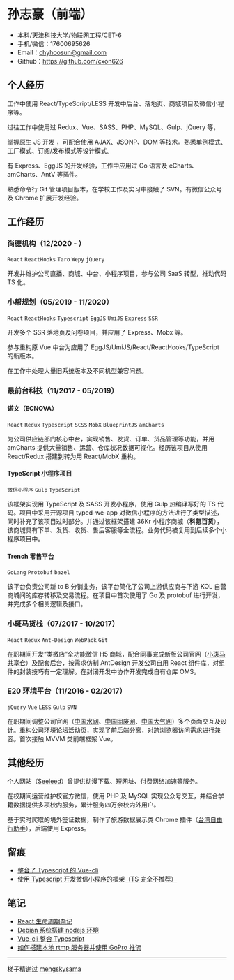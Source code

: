 # 孙志豪（前端）
- 本科/天津科技大学/物联网工程/CET-6
- 手机/微信：17600695626
- Email：chyhoosun@gmail.com
- Github：https://github.com/cxon626

## 个人经历
工作中使用 React/TypeScript/LESS 开发中后台、落地页、商城项目及微信小程序等。

过往工作中使用过 Redux、Vue、SASS、PHP、MySQL、Gulp、jQuery 等，

掌握原生 JS 开发 ，可配合使用 AJAX、JSONP、DOM 等技术。熟悉单例模式、工厂模式、订阅/发布模式等设计模式。

有 Express、EggJS 的开发经验，工作中应用过 Go 语言及 eCharts、amCharts、AntV 等插件。

熟悉命令行 Git 管理项目版本，在学校工作及实习中接触了 SVN。有微信公众号及 Chrome 扩展开发经验。

## 工作经历
### 尚德机构（12/2020 - ）
`React` `ReactHooks` `Taro` `Wepy` `jQuery`

开发并维护公司直播、商城、中台、小程序项目，参与公司 SaaS 转型，推动代码 TS 化。

### 小帮规划（05/2019 - 11/2020）
`React` `ReactHooks` `Typescript` `EggJS` `UmiJS` `Express` `SSR`

开发多个 SSR 落地页及问卷项目，并应用了 Express、Mobx 等。

参与重构原 Vue 中台为应用了 EggJS/UmiJS/React/ReactHooks/TypeScript 的新版本。

在工作中处理大量旧系统版本及不同机型兼容问题。

### 最前台科技（11/2017 - 05/2019）
#### 诺文（ECNOVA）
`React` `Redux` `Typescript` `SCSS` `MobX` `BlueprintJS` `amCharts`

为公司供应链部门核心中台，实现销售、发货、订单、货品管理等功能，并用 amCharts 提供大量销售、运营、仓库状况数据可视化。经历该项目从使用 React/Redux 搭建到转为用 React/MobX 重构。
#### TypeScript 小程序项目
`微信小程序` `Gulp` `TypeScript`

该框架实现用 TypeScript 及 SASS 开发小程序，使用 Gulp 热编译写好的 TS 代码。项目中采用开源项目 typed-we-app 对微信小程序的方法进行了类型描述，同时补充了该项目过时部分。并通过该框架搭建 36Kr 小程序商城（**科氪百货**），该商城具有下单、发货、收货、售后客服等全流程。业务代码被复用到后续多个小程序项目中。
#### Trench 零售平台
`GoLang` `Protobuf` `bazel`

该平台负责公司新 to B 分销业务，该平台简化了公司上游供应商与下游 KOL 自营商城间的库存转移及交易流程。在项目中首次使用了 Go 及 protobuf 进行开发，并完成多个相关逻辑及接口。

### 小斑马货栈（07/2017 - 10/2017）
`React` `Redux` `Ant-Design` `WebPack` `Git`

在职期间开发“类微店”全功能微信 H5 商城，配合同事完成新版公司官网（[小斑马共享仓](https://oms.xbmhz.com/)）及配套后台，按需求仿制 AntDesign 开发公司自用 React 组件库，对组件的封装技巧有一定理解。在封闭开发中协作开发完成自有仓库 OMS。

### E20 环境平台（11/2016 - 02/2017）
`jQuery` `Vue` `LESS` `Gulp` `SVN`

在职期间调整公司官网（[中国水网](http://www.h2o-china.com/)、[中国固废网](http://www.solidwaste.com.cn/)、[中国大气网](http://www.chndaqi.com/)）多个页面交互及设计。重构公司环境论坛活动页，实现了前后端分离，对跨浏览器访问需求进行兼容。首次接触 MVVM 类前端框架 Vue。

## 其他经历
个人网站（[Seeleed](http://seeleed.com/)）曾提供动漫下载、短网址、付费网络加速等服务。

在校期间运营维护校官方微信，使用 PHP 及 MySQL 实现公众号交互，并结合学籍数据提供多项校内服务，累计服务四万余校内外用户。

基于实时爬取的境外签证数据，制作了旅游数据展示类 Chrome 插件（[台湾自由行助手](https://chrome.google.com/webstore/detail/台灣自由行助手-taiwan-visa-data/fcgmbjlkgbljgcbkaambjfmpobbkannn)），后端使用 Express。


## 留痕
- [整合了 Typescript 的 Vue-cli](https://github.com/cxon626/Vue-Demos)
- [使用 Typescript 开发微信小程序的框架（TS 完全不推荐）](https://github.com/cxon626/CX-Wet)

## 笔记
- [React 生命周期杂记](https://www.jianshu.com/p/9f0a6e433edd) 
- [Debian 系统搭建 nodejs 环境](https://www.jianshu.com/p/a3815b96cc90)
- [Vue-cli 整合 Typescript](https://www.jianshu.com/p/395c3cee981b)
- [如何搭建本地 rtmp 服务器并使用 GoPro 推流](https://cxon.seeleed.com/blog/2020/03/24/how-to-build-a-local-rtmp-server/)

---
梯子精谢过 [mengskysama](https://github.com/mengskysama)

